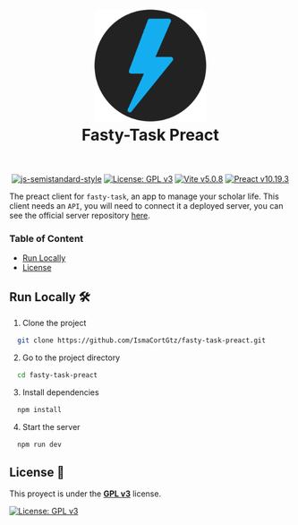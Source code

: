 <h1 align="center">
  <img src="./icon.svg" alt="Fasty-Task Preact" width="200">
  <br>
  Fasty-Task Preact
  <br>
  <br>
</h1>

<p align="center">
  <a href="https://github.com/standard/semistandard"><img src="https://img.shields.io/badge/code%20style-semistandard-brightgreen.svg" alt="js-semistandard-style"></a>
  <a href="https://www.gnu.org/licenses/gpl-3.0"><img src="https://img.shields.io/badge/License-GPLv3-blue.svg" alt="License: GPL v3"></a>
  <a href="https://es.react.dev/"><img src="https://img.shields.io/badge/vitejs-v5.0.8-yellow" alt="Vite v5.0.8"></a>
  <a href="https://es.react.dev/"><img src="https://img.shields.io/badge/preact-v10.19.3-blue" alt="Preact v10.19.3"></a>
</p>

The preact client for `fasty-task`, an app to manage your scholar life. This client needs an `API`, you will need to connect it a deployed server, you can see the official server repository [here](https://github.com/IsmaCortGtz/fasty-task-server).


### Table of Content

- [Run Locally](#run-locally-%EF%B8%8F)
- [License](#license-)



## Run Locally 🛠️

1. Clone the project

```bash
  git clone https://github.com/IsmaCortGtz/fasty-task-preact.git
```

2. Go to the project directory

```bash
  cd fasty-task-preact
```

3. Install dependencies

```bash
  npm install
```

4. Start the server

```bash
  npm run dev
```



## License 🚨

This proyect is under the [**GPL v3**](https://www.gnu.org/licenses/gpl-3.0) license.

[![License: GPL v3](https://img.shields.io/badge/License-GPLv3-blue.svg)](https://www.gnu.org/licenses/gpl-3.0)